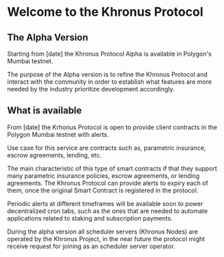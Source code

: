# Welcome to the Khronus Protocol 

## The Alpha Version

Starting from [date] the Khronus Protocol Alpha is available in Polygon's Mumbai testnet. 

The purpose of the Alpha version is to refine the Khronus Protocol and interact with the community in order to establish what features are more needed by the industry prioritize development accordingly.

## What is available

From [date] the Krhonus Protocol is open to provide client contracts in the Polygon Mumbai testnet with alerts.

Use case for this service are contracts such as, parametric insurance, escrow agreements, lending, etc. 

The main characteristic of this type of smart contracts if that they support many parametric insurance policies, escrow agreements, or lending agreements. The Khronus Protocol can provide alerts to expiry each of them, once the original Smart Contract is registered in the protocol. 

Periodic alerts at different timeframes will be available soon to power decentralized cron tabs, such as the ones that are needed to automate applications related to staking and subscription payments. 

During the alpha version all scheduler servers (Khronus Nodes) are operated by the Khronus Project, in the near future the protocol might receive request for joining as an scheduler server operator.
